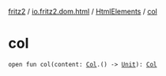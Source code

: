 [fritz2](../../index.md) / [io.fritz2.dom.html](../index.md) / [HtmlElements](index.md) / [col](./col.md)

# col

`open fun col(content: `[`Col`](../-col/index.md)`.() -> `[`Unit`](https://kotlinlang.org/api/latest/jvm/stdlib/kotlin/-unit/index.html)`): `[`Col`](../-col/index.md)
